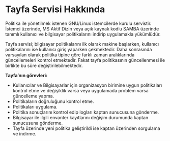 # Tayfa Servisi Hakkında

Politika ile yönetilmek istenen GNU/Linux istemcilerde kurulu servistir. İstemci üzerinde, MS Aktif Dizin veya açık kaynak kodlu SAMBA üzerinde tanımlı kullanıcı ve bilgisayar politikalarını indirip uygulamakla yükümlüdür.

Tayfa servisi; bilgisayar politikalarını ilk olarak makine başlarken, kullanıcı politikalarını ise kullanıcı giriş yaparken çekmektedir. Daha sonrasında varsayılan olarak politika tipine göre farklı zaman aralıklarında güncellemeleri kontrol etmektedir. Fakat tayfa politikasının güncellenmesi ile birlikte bu süre değiştirilebilmektedir.

**Tayfa’nın görevleri:**

* Kullanıcılar ve Bilgisayarlar için organizasyon birimine uygun politikaları kontrol etme ve değişiklik varsa veya uygulamada problem varsa güncelleme yapma.
* Politikaların doğruluğunu kontrol etme.
* Politikaları uygulama.
* Politika sonuçlarını kontrol edip logları kaptan sunucusuna gönderme.
* Bilgisayar ile ilgili envanter kayıtlarını değişim durumunda kaptan sunucusuna gönderme.
* Tayfa üzerinde yeni politika geliştirildi ise kaptan üzerinden sorgulama ve indirme.

